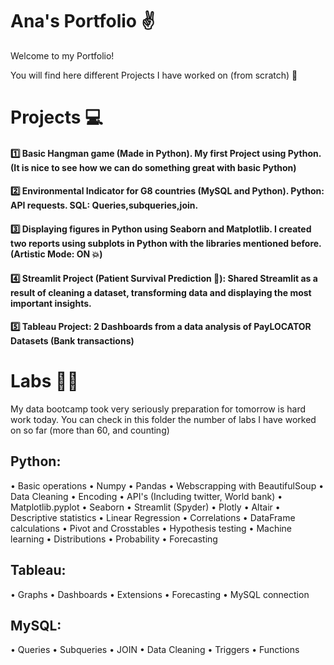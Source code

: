 # Ana's Portfolio :v:

Welcome to my Portfolio!

You will find here different Projects I have worked on (from scratch) :muscle:

# Projects 💻

#### :one:  Basic Hangman game (Made in Python). My first Project using Python.(It is nice to see how we can do something great with basic Python)

#### 2️⃣  Environmental Indicator for G8 countries (MySQL and Python). Python: API requests. SQL: Queries,subqueries,join.

#### 3️⃣ Displaying figures in Python using Seaborn and Matplotlib. I created two reports using subplots in Python with the libraries mentioned before.(Artistic Mode: ON :boom:)

#### 4️⃣ Streamlit Project (Patient Survival Prediction 🏥):  Shared Streamlit as a result of cleaning a dataset, transforming data and displaying the most important insights.

#### 5️⃣ Tableau Project: 2 Dashboards from a data analysis of PayLOCATOR Datasets (Bank transactions)

# Labs 👩‍🏭

My data bootcamp took very seriously preparation for tomorrow is hard work today. You can check in this folder the number of labs I have worked on so far (more than 60, and counting)

## Python:
•	 Basic operations
•	 Numpy
•	 Pandas
•	Webscrapping with BeautifulSoup
•	Data Cleaning
•	Encoding
•	API's (Including twitter, World bank)
•	Matplotlib.pyplot
•	Seaborn
•	Streamlit (Spyder)
•	Plotly
•	Altair
•	Descriptive statistics
•	Linear Regression
•	Correlations 
•	DataFrame calculations
•	Pivot and Crosstables
•	Hypothesis testing
•	Machine learning
•	Distributions
•	Probability
•	Forecasting


## Tableau:
•	Graphs
•	Dashboards
•	Extensions
•	Forecasting
•	MySQL connection


## MySQL:
•	Queries
•	Subqueries
•	JOIN
•	Data Cleaning
•	Triggers
•	Functions
